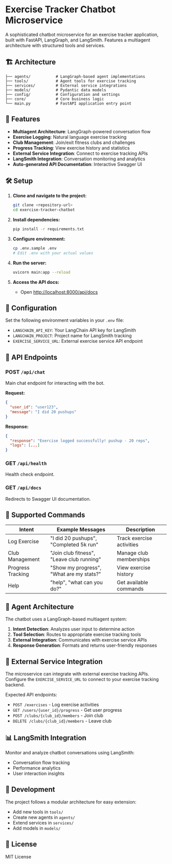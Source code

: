 # Exercise Tracker Chatbot Microservice

A sophisticated chatbot microservice for an exercise tracker application, built with FastAPI, LangGraph, and LangSmith. Features a multiagent architecture with structured tools and services.

## 🏗️ Architecture

```
├── agents/           # LangGraph-based agent implementations
├── tools/            # Agent tools for exercise tracking
├── services/         # External service integrations
├── models/           # Pydantic data models
├── config/           # Configuration and settings
├── core/             # Core business logic
└── main.py           # FastAPI application entry point
```

## 🚀 Features

- **Multiagent Architecture**: LangGraph-powered conversation flow
- **Exercise Logging**: Natural language exercise tracking
- **Club Management**: Join/exit fitness clubs and challenges
- **Progress Tracking**: View exercise history and statistics
- **External Service Integration**: Connect to exercise tracking APIs
- **LangSmith Integration**: Conversation monitoring and analytics
- **Auto-generated API Documentation**: Interactive Swagger UI

## 🛠️ Setup

1. **Clone and navigate to the project:**
   ```bash
   git clone <repository-url>
   cd exercise-tracker-chatbot
   ```

2. **Install dependencies:**
   ```bash
   pip install -r requirements.txt
   ```

3. **Configure environment:**
   ```bash
   cp .env.sample .env
   # Edit .env with your actual values
   ```

4. **Run the server:**
   ```bash
   uvicorn main:app --reload
   ```

5. **Access the API docs:**
   - Open [http://localhost:8000/api/docs](http://localhost:8000/api/docs)

## 🔧 Configuration

Set the following environment variables in your `.env` file:

- `LANGCHAIN_API_KEY`: Your LangChain API key for LangSmith
- `LANGCHAIN_PROJECT`: Project name for LangSmith tracking
- `EXERCISE_SERVICE_URL`: External exercise service API endpoint

## 📝 API Endpoints

### POST `/api/chat`
Main chat endpoint for interacting with the bot.

**Request:**
```json
{
  "user_id": "user123",
  "message": "I did 20 pushups"
}
```

**Response:**
```json
{
  "response": "Exercise logged successfully! pushup - 20 reps",
  "logs": [...]
}
```

### GET `/api/health`
Health check endpoint.

### GET `/api/docs`
Redirects to Swagger UI documentation.

## 🤖 Supported Commands

| Intent | Example Messages | Description |
|--------|------------------|-------------|
| Log Exercise | "I did 20 pushups", "Completed 5k run" | Track exercise activities |
| Club Management | "Join club fitness", "Leave club running" | Manage club memberships |
| Progress Tracking | "Show my progress", "What are my stats?" | View exercise history |
| Help | "help", "what can you do?" | Get available commands |

## 🧠 Agent Architecture

The chatbot uses a LangGraph-based multiagent system:

1. **Intent Detection**: Analyzes user input to determine action
2. **Tool Selection**: Routes to appropriate exercise tracking tools
3. **External Integration**: Communicates with exercise service APIs
4. **Response Generation**: Formats and returns user-friendly responses

## 🔌 External Service Integration

The microservice can integrate with external exercise tracking APIs. Configure the `EXERCISE_SERVICE_URL` to connect to your exercise tracking backend.

Expected API endpoints:
- `POST /exercises` - Log exercise activities
- `GET /users/{user_id}/progress` - Get user progress
- `POST /clubs/{club_id}/members` - Join club
- `DELETE /clubs/{club_id}/members` - Leave club

## 📊 LangSmith Integration

Monitor and analyze chatbot conversations using LangSmith:
- Conversation flow tracking
- Performance analytics
- User interaction insights

## 🧪 Development

The project follows a modular architecture for easy extension:

- Add new tools in `tools/`
- Create new agents in `agents/`
- Extend services in `services/`
- Add models in `models/`

## 📄 License

MIT License
